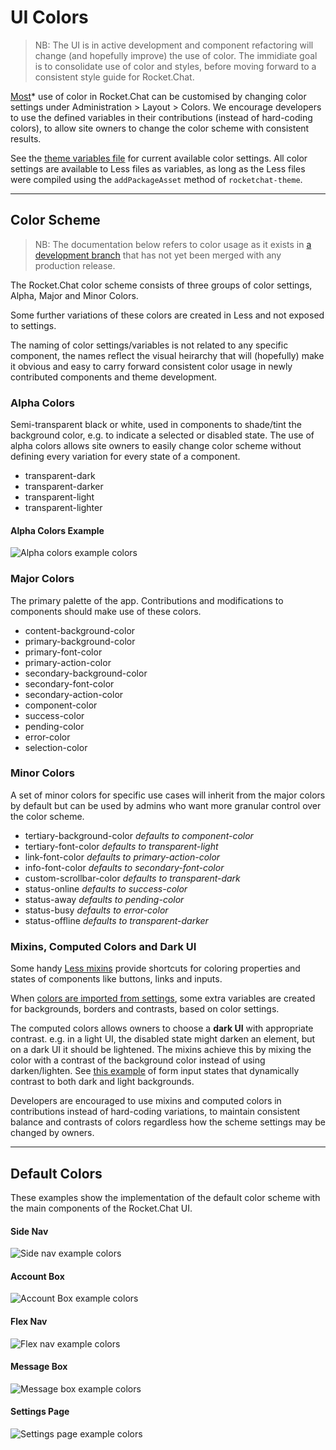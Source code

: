 # UI Colors

> NB: The UI is in active development and component refactoring will change (and hopefully improve) the use of color. The immidiate goal is to consolidate use of color and styles, before moving forward to a consistent style guide for Rocket.Chat.

[Most](https://github.com/RocketChat/Rocket.Chat/issues/4091)* use of color in Rocket.Chat can be customised by changing color settings under Administration > Layout > Colors. We encourage developers to use the defined variables in their contributions (instead of hard-coding colors), to allow site owners to change the color scheme with consistent results.

See the [theme variables file](https://github.com/RocketChat/Rocket.Chat/blob/develop/packages/rocketchat-theme/server/variables.coffee) for current available color settings. All color settings are available to Less files as variables, as long as the Less files were compiled using the `addPackageAsset` method of `rocketchat-theme`.

---

## Color Scheme

> NB: The documentation below refers to color usage as it exists in [a development branch](https://github.com/RocketChat/Rocket.Chat/tree/timkinnane-pr/color-fixes) that has not yet been merged with any production release.

The Rocket.Chat color scheme consists of three groups of color settings, Alpha, Major and Minor Colors.

Some further variations of these colors are created in Less and not exposed to settings.

The naming of color settings/variables is not related to any specific component, the names reflect the visual heirarchy that will (hopefully) make it obvious and easy to carry forward consistent color usage in newly contributed components and theme development.

### Alpha Colors

Semi-transparent black or white, used in components to shade/tint the background color, e.g. to indicate a selected or disabled state. The use of alpha colors allows site owners to easily change color scheme without defining every variation for every state of a component.

* transparent-dark
* transparent-darker
* transparent-light
* transparent-lighter

#### Alpha Colors Example

![Alpha colors example colors](alpha-colors.png)

### Major Colors

The primary palette of the app. Contributions and modifications to components should make use of these colors.

* content-background-color
* primary-background-color
* primary-font-color
* primary-action-color
* secondary-background-color
* secondary-font-color
* secondary-action-color
* component-color
* success-color
* pending-color
* error-color
* selection-color

### Minor Colors

A set of minor colors for specific use cases will inherit from the major colors by default but can be used by admins who want more granular control over the color scheme.

* tertiary-background-color _defaults to component-color_
* tertiary-font-color _defaults to transparent-light_
* link-font-color _defaults to primary-action-color_
* info-font-color _defaults to secondary-font-color_
* custom-scrollbar-color _defaults to transparent-dark_
* status-online  _defaults to success-color_
* status-away _defaults to pending-color_
* status-busy _defaults to error-color_   
* status-offline _defaults to transparent-darker_

### Mixins, Computed Colors and Dark UI

Some handy [Less mixins](https://github.com/RocketChat/Rocket.Chat/blob/master/packages/rocketchat-theme/server/lesshat.less) provide shortcuts for coloring properties and states of components like buttons, links and inputs.

When [colors are imported from settings](https://github.com/RocketChat/Rocket.Chat/blob/develop/packages/rocketchat-theme/assets/stylesheets/utils/_colors.import.less), some extra variables are created for backgrounds, borders and contrasts, based on color settings.

The computed colors allows owners to choose a **dark UI** with appropriate contrast. e.g. in a light UI, the disabled state might darken an element, but on a dark UI it should be lightened. The mixins achieve this by mixing the color with a contrast of the background color instead of using darken/lighten. See [this example](https://codepen.io/owlandfox/pen/EyJROO) of form input states that dynamically contrast to both dark and light backgrounds.

Developers are encouraged to use mixins and computed colors in contributions instead of hard-coding variations, to maintain consistent balance and contrasts of colors regardless how the scheme settings may be changed by owners.

---

## Default Colors

These examples show the implementation of the default color scheme with the main components of the Rocket.Chat UI.

#### Side Nav

![Side nav example colors](side-nav.png)

#### Account Box

![Account Box example colors](account-box.png)

#### Flex Nav

![Flex nav example colors](flex-nav.png)

#### Message Box

![Message box example colors](message-box.png)

#### Settings Page

![Settings page example colors](settings-page.png)
